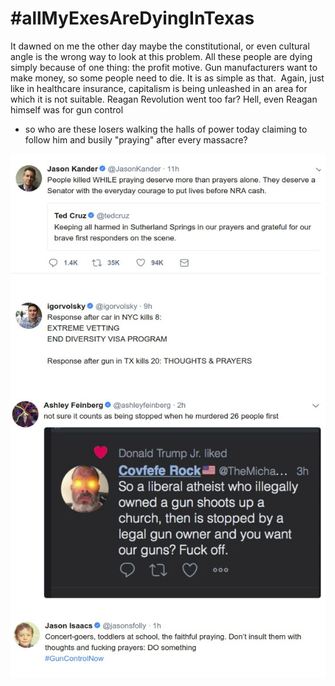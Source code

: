 # #allMyExesAreDyingInTexas

It dawned on me the other day maybe the constitutional, or even
cultural angle is the wrong way to look at this problem. All these
people are dying simply because of one thing: the profit motive. Gun
manufacturers want to make money, so some people need to die. It is as
simple as that.  Again, just like in healthcare insurance, capitalism
is being unleashed in an area for which it is not suitable. Reagan
Revolution went too far? Hell, even Reagan himself was for gun control
- so who are these losers walking the halls of power today claiming to
follow him and busily "praying" after every massacre? 

![](out.jpg)
